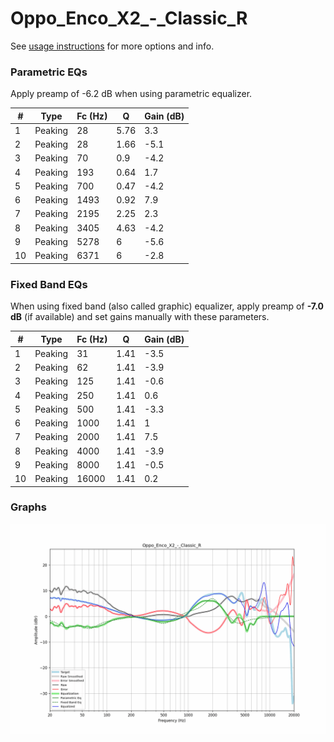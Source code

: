 # Oppo_Enco_X2_-_Classic_R
See [usage instructions](https://github.com/jaakkopasanen/AutoEq#usage) for more options and info.

### Parametric EQs
Apply preamp of -6.2 dB when using parametric equalizer.

|   # | Type    |   Fc (Hz) |    Q |   Gain (dB) |
|-----|---------|-----------|------|-------------|
|   1 | Peaking |        28 | 5.76 |         3.3 |
|   2 | Peaking |        28 | 1.66 |        -5.1 |
|   3 | Peaking |        70 | 0.9  |        -4.2 |
|   4 | Peaking |       193 | 0.64 |         1.7 |
|   5 | Peaking |       700 | 0.47 |        -4.2 |
|   6 | Peaking |      1493 | 0.92 |         7.9 |
|   7 | Peaking |      2195 | 2.25 |         2.3 |
|   8 | Peaking |      3405 | 4.63 |        -4.2 |
|   9 | Peaking |      5278 | 6    |        -5.6 |
|  10 | Peaking |      6371 | 6    |        -2.8 |

### Fixed Band EQs
When using fixed band (also called graphic) equalizer, apply preamp of **-7.0 dB** (if available) and set gains manually with these parameters.

|   # | Type    |   Fc (Hz) |    Q |   Gain (dB) |
|-----|---------|-----------|------|-------------|
|   1 | Peaking |        31 | 1.41 |        -3.5 |
|   2 | Peaking |        62 | 1.41 |        -3.9 |
|   3 | Peaking |       125 | 1.41 |        -0.6 |
|   4 | Peaking |       250 | 1.41 |         0.6 |
|   5 | Peaking |       500 | 1.41 |        -3.3 |
|   6 | Peaking |      1000 | 1.41 |         1   |
|   7 | Peaking |      2000 | 1.41 |         7.5 |
|   8 | Peaking |      4000 | 1.41 |        -3.9 |
|   9 | Peaking |      8000 | 1.41 |        -0.5 |
|  10 | Peaking |     16000 | 1.41 |         0.2 |

### Graphs
![](./Oppo_Enco_X2_-_Classic_R.png)
